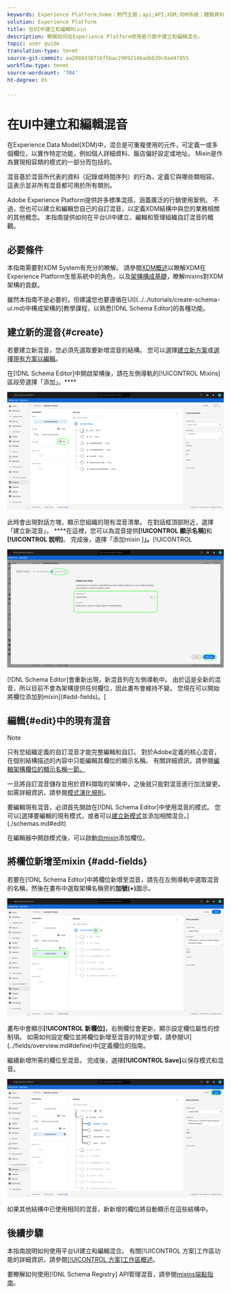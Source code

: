 ```yaml
---
keywords: Experience Platform;home；熱門主題；api;API;XDM;XDM系統；體驗資料模型；ui;workspace;mixin;mixins;
solution: Experience Platform
title: 在UI中建立和編輯Mixin
description: 瞭解如何在Experience Platform使用者介面中建立和編輯混合。
topic: user guide
translation-type: tm+mt
source-git-commit: aa2088d30716f56ac2909214badbb39c0ae97855
workflow-type: tm+mt
source-wordcount: '704'
ht-degree: 0%

---
```



# 在UI中建立和編輯混音

在Experience Data Model(XDM)中，混合是可重複使用的元件，可定義一或多個欄位，以實作特定功能，例如個人詳細資料、飯店偏好設定或地址。 Mixin是作為實現相容類的模式的一部分而包括的。

混音基於混音所代表的資料（記錄或時間序列）的行為，定義它與哪些類相容。 這表示並非所有混音都可用於所有類別。

Adobe Experience Platform提供許多標準混搭，涵蓋廣泛的行銷使用案例。 不過，您也可以建立和編輯您自己的自訂混音，以定義XDM結構中與您的業務相關的其他概念。 本指南提供如何在平台UI中建立、編輯和管理組織自訂混音的概觀。

## 必要條件

本指南需要對XDM System有充分的瞭解。 請參閱[XDM概述](../../home.md)以瞭解XDM在Experience Platform生態系統中的角色，以及[架構構成基礎](../../schema/composition.md)，瞭解mixins對XDM架構的貢獻。

雖然本指南不是必要的，但建議您也要遵循在UI](../../tutorials/create-schema-ui.md)中構成架構的[教學課程，以熟悉[!DNL Schema Editor]的各種功能。

## 建立新的混音{#create}

若要建立新混音，您必須先選取要新增混音的結構。 您可以選擇[建立新方案](./schemas.md#create)或[選擇現有方案以編輯](./schemas.md#edit)。

在[!DNL Schema Editor]中開啟架構後，請在左側導軌的[!UICONTROL Mixins]區段旁選擇「添加」。****

![](../../images/ui/resources/mixins/add-mixin-button.png)

此時會出現對話方塊，顯示您組織的現有混音清單。 在對話框頂部附近，選擇「建立新混音」。 ****&#x200B;在這裡，您可以為混音提供&#x200B;**[!UICONTROL 顯示名稱]**&#x200B;和&#x200B;**[!UICONTROL 說明]**。 完成後，選擇「添加mixin ]**」。**[!UICONTROL 

![](../../images/ui/resources/mixins/create-mixin.png)

[!DNL Schema Editor]會重新出現，新混音列在左側導軌中。 由於這是全新的混音，所以目前不會為架構提供任何欄位，因此畫布會維持不變。 您現在可以開始將欄位添加到mixin](#add-fields)。[

## 編輯{#edit}中的現有混音

>[!NOTE]
>
>只有您組織定義的自訂混音才能完整編輯和自訂。 對於Adobe定義的核心混音，在個別結構描述的內容中只能編輯其欄位的顯示名稱。 有關詳細資訊，請參閱[編輯架構欄位的顯示名稱一節。](./schemas.md#display-names)
>
>一旦將自訂混音儲存並用於資料擷取的架構中，之後就只能對混音進行加法變更。 如需詳細資訊，請參閱[模式演化規則](../../schema/composition.md#evolution)。

要編輯現有混音，必須首先開啟在[!DNL Schema Editor]中使用混音的模式。 您可以[選擇要編輯的現有模式，或者可以[建立新模式](./schemas.md#create)並添加相關混合。](./schemas.md#edit)

在編輯器中開啟模式後，可以啟動[向mixin](#add-fields)添加欄位。

## 將欄位新增至mixin {#add-fields}

若要在[!DNL Schema Editor]中將欄位新增至混音，請先在左側導軌中選取混音的名稱，然後在畫布中選取架構名稱旁的&#x200B;**加號(+)**&#x200B;圖示。

![](../../images/ui/resources/mixins/add-field-button.png)

畫布中會顯示&#x200B;**[!UICONTROL 新欄位]**，右側欄位會更新，顯示設定欄位屬性的控制項。 如需如何設定欄位並將欄位新增至混音的特定步驟，請參閱UI](../fields/overview.md#define)中[定義欄位的指南。

繼續新增所需的欄位至混音。 完成後，選擇&#x200B;**[!UICONTROL Save]**&#x200B;以保存模式和混音。

![](../../images/ui/resources/mixins/complete-mixin.png)

如果其他結構中已使用相同的混音，新新增的欄位將自動顯示在這些結構中。

## 後續步驟

本指南說明如何使用平台UI建立和編輯混合。 有關[!UICONTROL 方案]工作區功能的詳細資訊，請參閱[[!UICONTROL 方案]工作區概述](../overview.md)。

要瞭解如何使用[!DNL Schema Registry] API管理混音，請參閱[mixins端點指南](../../api/mixins.md)。
